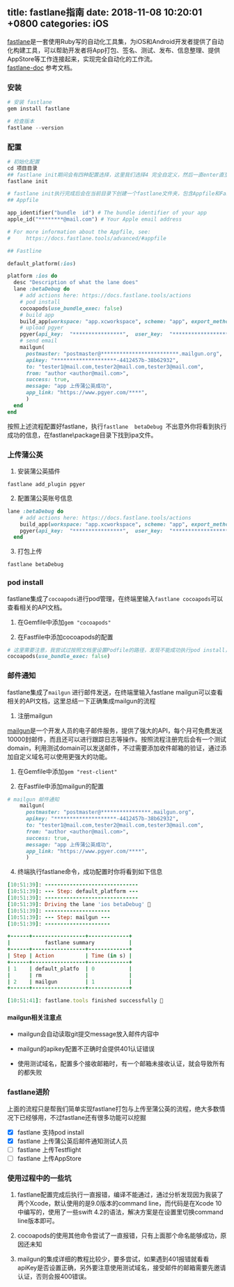 
title: fastlane指南
date: 2018-11-08 10:20:01 +0800
categories: iOS
---

[fastlane](https://github.com/fastlane/fastlane)是一套使用Ruby写的自动化工具集，为iOS和Android开发者提供了自动化构建工具，可以帮助开发者将App打包、签名、测试、发布、信息整理、提供AppStore等工作连接起来，实现完全自动化的工作流。<br />[fastlane-doc](https://docs.fastlane.tools) 参考文档。

<a name="ule4kq"></a>
### [](#ule4kq)安装
```powershell
# 安装 fastlane
gem install fastlane

# 检查版本 
fastlane --version
```

<a name="upokfd"></a>
### [](#upokfd)配置
```ruby
# 初始化配置
cd 项目目录
## fastlane init期间会有四种配置选择，这里我们选择4 完全自定义，然后一直enter直至完成即可
fastlane init

# fastlane init执行完成后会在当前目录下创建一个fastlane文件夹，包含Appfile和Fastfile文件
## Appfile

app_identifier("bundle  id") # The bundle identifier of your app
apple_id("********@mail.com") # Your Apple email address

# For more information about the Appfile, see:
#     https://docs.fastlane.tools/advanced/#appfile

## Fastline

default_platform(:ios)

platform :ios do
  desc "Description of what the lane does"
  lane :betaDebug do
    # add actions here: https://docs.fastlane.tools/actions
    # pod install
    cocoapods(use_bundle_exec: false)
    # build app
    build_app(workspace: "app.xcworkspace", scheme: "app", export_method: "ad-hoc", output_directory: "./fastlane/package", configuration: "Release")
    # upload pgyer
    pgyer(api_key:  "****************",  user_key:  "***********************")
    # send email
    mailgun(
      postmaster: "postmaster@*************************.mailgun.org",
      apikey: "********************-4412457b-38b62932", 
      to: "tester1@mail.com,tester2@mail.com,tester3@mail.com",
      from: "author <author@mail.com>",
      success: true,  
      message: "app 上传蒲公英成功",
      app_link: "https://www.pgyer.com/****",
      )
  end
end
```

按照上述流程配置好fastlane，执行`fastlane  betaDebug `不出意外你将看到执行成功的信息，在fastlane\package目录下找到ipa文件。
<a name="h1gtce"></a>
### [](#h1gtce)上传蒲公英

1. 安装蒲公英插件

```
fastlane add_plugin pgyer
```

2. 配置蒲公英账号信息

```ruby
lane :betaDebug do
    # add actions here: https://docs.fastlane.tools/actions
    build_app(workspace: "app.xcworkspace", scheme: "app", export_method: "ad-hoc", output_directory: "./fastlane/package", configuration: "Release")
    pgyer(api_key:  "****************",  user_key:  "***********************")
  end
```

3. 打包上传

```powershell
fastlane betaDebug
```
<a name="fgh2mb"></a>
### [](#fgh2mb)pod install
fastlane集成了`cocoapods`进行pod管理，在终端里输入`fastlane cocoapods`可以查看相关的API文档。

1. 在Gemfile中添加`gem "cocoapods"`

2. 在Fastfile中添加cocoapods的配置

```ruby
# 这里需要注意，我尝试过按照文档里设置Podfile的路径，发现不能成功执行pod install，后来通过调查使用如下命令可以成功执行，具体原因不明
cocoapods(use_bundle_exec: false)
```
<a name="ng4arh"></a>
### [](#ng4arh)邮件通知
fastlane集成了`mailgun` 进行邮件发送，在终端里输入fastlane mailgun可以查看相关的API文档，这里总结一下正确集成mailgun的流程

1. 注册mailgun


[mailgun](https://www.mailgun.com)是一个开发人员的电子邮件服务，提供了强大的API，每个月可免费发送10000封邮件，而且还可以进行跟踪日志等操作。按照流程注册完后会有一个测试domain，利用测试domain可以发送邮件，不过需要添加收件邮箱的验证，通过添加自定义域名可以使用更强大的功能。

1. 在Gemfile中添加`gem "rest-client"`

2. 在Fastfile中添加mailgun的配置

```ruby
# mailgun 邮件通知    
    mailgun(
      postmaster: "postmaster@****************.mailgun.org",
      apikey: "********************-4412457b-38b62932", 
      to: "tester1@mail.com,tester2@mail.com,tester3@mail.com",
      from: "author <author@mail.com>",
      success: true,  
      message: "app 上传蒲公英成功",
      app_link: "https://www.pgyer.com/****",
      )
```

4. 终端执行fastlane命令，成功配置时你将看到如下信息

```ruby
[10:51:39]: ------------------------------
[10:51:39]: --- Step: default_platform ---
[10:51:39]: ------------------------------
[10:51:39]: Driving the lane 'ios betaDebug' 🚀
[10:51:39]: ---------------------
[10:51:39]: --- Step: mailgun ---
[10:51:39]: ---------------------

+------+-----------------+-------------+
|           fastlane summary           |
+------+-----------------+-------------+
| Step | Action          | Time (in s) |
+------+-----------------+-------------+
| 1    | default_platfo  | 0           |
|      | rm              |             |
| 2    | mailgun         | 1           |
+------+-----------------+-------------+

[10:51:41]: fastlane.tools finished successfully 🎉
```

<a name="ewqdsv"></a>
#### [](#ewqdsv)mailgun相关注意点

- mailgun会自动读取git提交message放入邮件内容中

- mailgun的apikey配置不正确时会提供401认证错误

- 使用测试域名，配置多个接收邮箱时，有一个邮箱未接收认证，就会导致所有的都失败


<a name="oxgbns"></a>
### [](#oxgbns)fastlane进阶
上面的流程只是帮我们简单实现fastlane打包与上传至蒲公英的流程，绝大多数情况下已经够用，不过fastlane还有很多功能可以挖掘

- [x] fastlane 支持pod install
- [x] fastlane 上传蒲公英后邮件通知测试人员
- [ ] fastlane 上传Testflight
- [ ] fastlane 上传AppStore

<a name="6yx6gx"></a>
### [](#6yx6gx)使用过程中的一些坑

1. fastlane配置完成后执行一直报错，编译不能通过，通过分析发现因为我装了两个Xcode，默认使用的是9.0版本的command line，而代码是在Xcode 10中编写的，使用了一些swift 4.2的语法，解决方案是在设置里切换command line版本即可。

2. cocoapods的使用其他命令尝试了一直报错，只有上面那个命名能够成功，原因还未知

3. mailgun的集成详细的教程比较少，要多尝试，如果遇到401报错就看看apiKey是否设置正确，另外要注意使用测试域名，接受邮件的邮箱需要先邀请认证，否则会报400错误。



